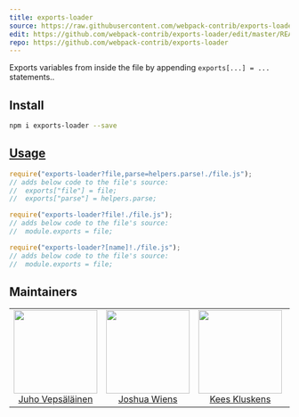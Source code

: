 ```yaml
---
title: exports-loader
source: https://raw.githubusercontent.com/webpack-contrib/exports-loader/master/README.md
edit: https://github.com/webpack-contrib/exports-loader/edit/master/README.md
repo: https://github.com/webpack-contrib/exports-loader
---
```

Exports variables from inside the file by appending `exports[...] = ...` statements..

## Install

```bash
npm i exports-loader --save
```

## <a href="https://webpack.js.org/concepts/loaders">Usage</a>

``` javascript
require("exports-loader?file,parse=helpers.parse!./file.js");
// adds below code to the file's source:
//  exports["file"] = file;
//  exports["parse"] = helpers.parse;

require("exports-loader?file!./file.js");
// adds below code to the file's source:
//  module.exports = file;

require("exports-loader?[name]!./file.js");
// adds below code to the file's source:
//  module.exports = file;
```

## Maintainers

<table>
  <tbody>
    <tr>
      <td align="center">
        <img width="150" height="150"
        src="https://avatars3.githubusercontent.com/u/166921?v=3&s=150">
        </br>
        <a href="https://github.com/bebraw">Juho Vepsäläinen</a>
      </td>
      <td align="center">
        <img width="150" height="150"
        src="https://avatars2.githubusercontent.com/u/8420490?v=3&s=150">
        </br>
        <a href="https://github.com/d3viant0ne">Joshua Wiens</a>
      </td>
      <td align="center">
        <img width="150" height="150"
        src="https://avatars3.githubusercontent.com/u/533616?v=3&s=150">
        </br>
        <a href="https://github.com/SpaceK33z">Kees Kluskens</a>
      </td>
      <td align="center">
        <img width="150" height="150"
        src="https://avatars3.githubusercontent.com/u/3408176?v=3&s=150">
        </br>
        <a href="https://github.com/TheLarkInn">Sean Larkin</a>
      </td>
    </tr>
  <tbody>
</table>


[npm]: https://img.shields.io/npm/v/exports-loader.svg
[npm-url]: https://npmjs.com/package/exports-loader

[deps]: https://david-dm.org/webpack-contrib/exports-loader.svg
[deps-url]: https://david-dm.org/webpack-contrib/exports-loader

[chat]: https://img.shields.io/badge/gitter-webpack%2Fwebpack-brightgreen.svg
[chat-url]: https://gitter.im/webpack/webpack
